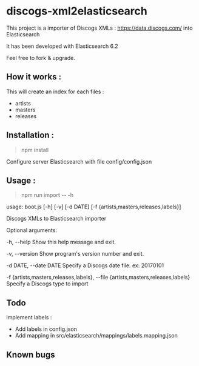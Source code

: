 # discogs-xml2elasticsearch

This project is a importer of Discogs XMLs : https://data.discogs.com/
into Elasticsearch

It has been developed with Elasticsearch 6.2

Feel free to fork & upgrade.

## How it works : 

This will create an index for each files : 

  - artists
  - masters
  - releases

## Installation :

> npm install

Configure server Elasticsearch with file config/config.json

## Usage :

> npm run import -- -h

usage: boot.js [-h] [-v] [-d DATE] [-f {artists,masters,releases,labels}]

Discogs XMLs to Elasticsearch importer

Optional arguments:

  -h, --help            Show this help message and exit.
  
  -v, --version         Show program's version number and exit.
  
  
  -d DATE, --date DATE  Specify a Discogs date file. ex: 20170101
  
  -f {artists,masters,releases,labels}, --file {artists,masters,releases,labels}
                        Specify a Discogs type to import
                        
## Todo 

implement labels :

 - Add labels in config.json
 - Add mapping in src/elasticsearch/mappings/labels.mapping.json

## Known bugs